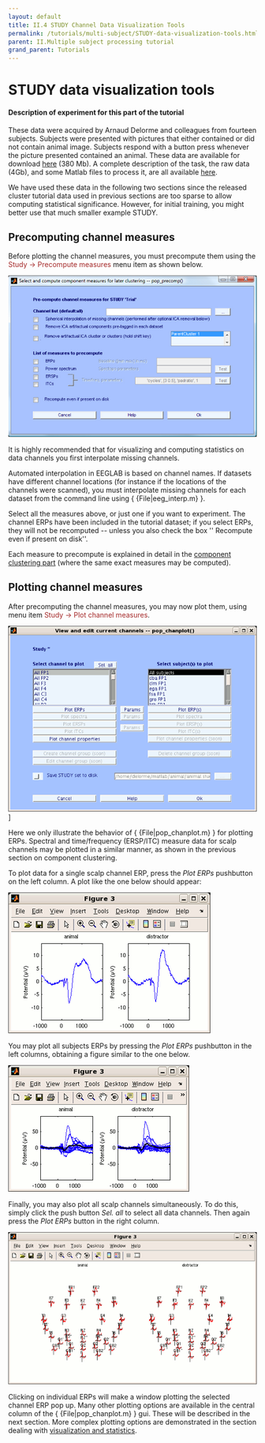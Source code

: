 ```yaml
---
layout: default
title: II.4 STUDY Channel Data Visualization Tools
permalink: /tutorials/multi-subject/STUDY-data-visualization-tools.html
parent: II.Multiple subject processing tutorial
grand_parent: Tutorials 
---
```


STUDY data visualization tools
================================

#### Description of experiment for this part of the tutorial

These data were acquired by Arnaud Delorme and colleagues from fourteen
subjects. Subjects were presented with pictures that either contained or
did not contain animal image. Subjects respond with a button press
whenever the picture presented contained an animal. These data are
available for download [here](ftp://sccn.ucsd.edu/pub/animal_study.zip)
(380 Mb). A complete description of the task, the raw data (4Gb), and
some Matlab files to process it, are all available
[here](http://www.sccn.ucsd.edu/~arno/fam2data/publicly_available_EEG_data.html).

We have used these data in the following two sections since the released
cluster tutorial data used in previous sections are too sparse to allow
computing statistical significance. However, for initial training, you
might better use that much smaller example STUDY.


Precomputing channel measures
------------------------------
Before plotting the channel measures, you must precompute
them using the <span style="color: brown">Study → Precompute measures</span>
menu item as shown below.


![px](/assets/images/Pop_precomp.jpg)



It is highly recommended that for visualizing and computing statistics
on data channels you first interpolate missing channels.
 
 Automated
interpolation in EEGLAB is based on channel names. If datasets have
different channel locations (for instance if the locations of the
channels were scanned), you must interpolate missing channels for each
dataset from the command line using { {File\|eeg_interp.m} }. 

Select all
the measures above, or just one if you want to experiment. The channel
ERPs have been included in the tutorial dataset; if you select ERPs,
they will not be recomputed -- unless you also check the box ''
Recompute even if present on disk''.

Each measure to precompute is explained in detail in the [component
clustering part]( /tutorials/multi-subject/component-clustering-tools.html) (where the same exact measures may be computed).

Plotting channel measures
----------------------------
After precomputing the channel measures, you may now plot them, using
menu item <span style="color: brown">Study → Plot channel measures</span>.


![600px](/assets/images/Pop_chanplot.gif)\]



Here we only illustrate the behavior of { {File\|pop_chanplot.m} } for
plotting ERPs. Spectral and time/frequency (ERSP/ITC) measure data for
scalp channels may be plotted in a similar manner, as shown in the
previous section on component clustering. 

To plot data for a single
scalp channel ERP, press the *Plot ERPs* pushbutton on the left column.
A plot like the one below should appear:



![ERP](/assets/images/Erp1.gif)



You may plot all subjects ERPs by pressing the *Plot ERPs* pushbutton in
the left columns, obtaining a figure similar to the one below.



![ERP](/assets/images/Erp2.gif)



Finally, you may also plot all scalp channels simultaneously. To do
this, simply click the push button *Sel. all* to select all data
channels. Then again press the *Plot ERPs* button in the right column.



![ERP](/assets/images/Erp3.gif)



Clicking on individual ERPs will make a window plotting the selected
channel ERP pop up. Many other plotting options are available in the
central column of the { {File\|pop_chanplot.m} } gui. These will be
described in the next section.
More complex plotting options are demonstrated in the section dealing
with [visualization and statistics](/tutorials/multi-subject/study-statistics-and-visualization-options.html).
